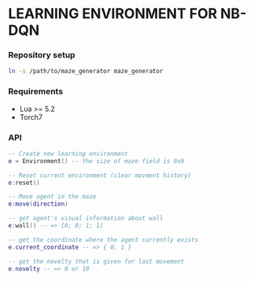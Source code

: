 LEARNING ENVIRONMENT FOR NB-DQN
================================

### Repository setup
```sh
ln -s /path/to/maze_generator maze_generator
```

### Requirements
* Lua >= 5.2
* Torch7

### API
```Lua
-- Create new learning environment
e = Environment() -- the size of maze field is 9x9

-- Reset current environment (clear movment history)
e:reset()

-- Move agent in the maze
e:move(direction)

-- get agent's visual information about wall
e:wall() -- => [0; 0; 1; 1]

-- get the coordinate where the agent currently exists
e.current_coordinate -- => { 0, 1 }

-- get the novelty that is given for last movement
e.novelty -- => 0 or 10
```
